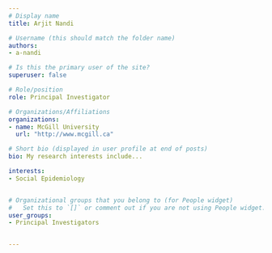 ```yaml
---
# Display name
title: Arjit Nandi

# Username (this should match the folder name)
authors:
- a-nandi

# Is this the primary user of the site?
superuser: false

# Role/position
role: Principal Investigator

# Organizations/Affiliations
organizations:
- name: McGill University
  url: "http://www.mcgill.ca"

# Short bio (displayed in user profile at end of posts)
bio: My research interests include...

interests:
- Social Epidemiology


# Organizational groups that you belong to (for People widget)
#   Set this to `[]` or comment out if you are not using People widget.
user_groups:
- Principal Investigators  


---
```

